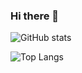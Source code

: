 ### Hi there 👋

![GitHub stats](https://github-readme-stats.vercel.app/api?username=olifirovai&show_icons=true&count_private=true&theme=vuehide_title=true)

![Top Langs](https://github-readme-stats.vercel.app/api/top-langs/?username=olifirovai&layout=compact&theme=vue&hide_title=true&card_width=445&hide=javascript,css,html&langs_count=10)
